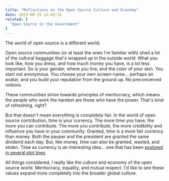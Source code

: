 ```yaml
---
title: "Reflections on the Open Source Culture and Economy"
date: 2013-08-25 12:43:31
related: [
  "Open Source in the Government"
]
---
```


The world of open source is a different world.

Open source communities (or at least the ones I'm familiar with) shed a lot of the cultural baggage that's wrapped up in the outside world. What you look like, how you dress, and how much money you have, is a lot less important. So is your gender, where you live, and the color of your skin. You start out anonymous. You choose your own screen-name... perhaps an avatar, and you build your reputation from the ground up. No preconceived notions.

These communities strive towards principles of meritocracy, which means the people who work the hardest are those who have the power. That's kind of refreshing, right?

But that doesn't mean everything is completely fair. In the world of open source contribution, time is your currency. The more time you have, the more you can contribute. The more you contribute, the more credibility and influence you have in your community. Granted, time is a more fair currency than money. Both the pauper and the president are granted the same dividend each day. But, like money, time can also be granted, wasted, and stolen. Time as currency is an interesting idea… one that has been <a href="http://en.wikipedia.org/wiki/In_Time#Similar_works"><span class="s1">explored in several plot lines</span></a>. 

All things considered, I really like the culture and economy of the open source world. Meritocracy, equality, and mutual respect. I'd like to see these values expand more completely into the broader global culture.
